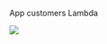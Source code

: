 App customers Lambda

<img src="https://github.com/fernandoaferreira/customers-lambda-typescript-dynamodb/assets/33635248/4019843f-4bf8-4ca2-81c9-8d50c1c449fb">
